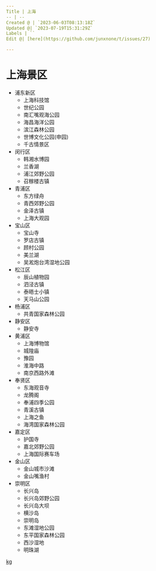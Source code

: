 ```yaml
---
Title | 上海
-- | --
Created @ | `2023-06-03T08:13:18Z`
Updated @| `2023-07-19T15:31:29Z`
Labels | ``
Edit @| [here](https://github.com/junxnone/t/issues/27)

---
```

# 上海景区

- 浦东新区
  - 上海科技馆
  - 世纪公园
  - 南汇嘴观海公园
  - 海昌海洋公园
  - 滨江森林公园
  - 世博文化公园(申园)
  - 千古情景区
- 闵行区
  - 韩湘水博园
  - 兰香湖
  - 浦江郊野公园
  - 召稼楼古镇
- 青浦区
  - 东方绿舟
  - 青西郊野公园
  - 金泽古镇
  - 上海大观园
- 宝山区
  - 宝山寺
  - 罗店古镇
  - 顾村公园
  - 美兰湖
  - 吴淞炮台湾湿地公园
- 松江区
  - 辰山植物园
  - 泗泾古镇
  - 泰晤士小镇
  - 天马山公园
- 杨浦区
  - 共青国家森林公园
- 静安区
  - 静安寺
- 黄浦区
  - 上海博物馆
  - 城隍庙
  - 豫园
  - 淮海中路
  - 南京西路外滩
- 奉贤区
  - 东海观音寺
  - 龙腾阁
  - 奉浦四季公园
  - 青溪古镇
  - 上海之鱼
  - 海湾国家森林公园
- 嘉定区
  - 护国寺
  - 嘉北郊野公园
  - 上海国际赛车场
- 金山区
  - 金山城市沙滩
  - 金山嘴渔村
- 崇明区
  - 长兴岛
  - 长兴岛郊野公园
  - 长兴岛大坝
  - 横沙岛
  - 崇明岛
  - 东滩湿地公园
  - 东平国家森林公园
  - 西沙湿地
  - 明珠湖



[kg](https://junxnone.github.io/jstools/md3dkg/?md=https://junxnone.github.io/tmdkg/docs/0007_%E4%B8%8A%E6%B5%B7%E6%99%AF%E5%8C%BA.md 
 ':include :type=iframe width=100% height=800px')



